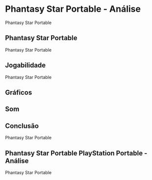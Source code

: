 ---
---

# Phantasy Star Portable - Análise

Phantasy Star Portable

## Phantasy Star Portable

Phantasy Star Portable

## Jogabilidade

Phantasy Star Portable

## Gráficos


## Som

## Conclusão

Phantasy Star Portable

## Phantasy Star Portable PlayStation Portable - Análise

Phantasy Star Portable
